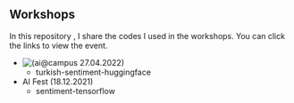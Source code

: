 ## Workshops
In this repository , I share the codes I used in the workshops. You can click the links to view the event.

* ![(ai@campus 27.04.2022)](https://www.youtube.com/watch?v=cROZE_r0E0E)
  * turkish-sentiment-huggingface
* AI Fest (18.12.2021)
  * sentiment-tensorflow
